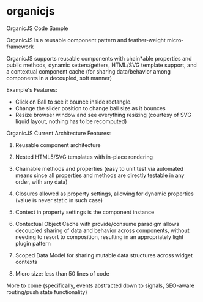 organicjs
=========

OrganicJS Code Sample

OrganicJS is a reusable component pattern and feather-weight micro-framework

OrganicJS supports reusable components with chain*able properties and public methods, dynamic setters/getters,
HTML/SVG template support, and a contextual component cache (for sharing data/behavior among components in a
decoupled, soft manner)

Example's Features: 

- Click on Ball to see it bounce inside rectangle.
- Change the slider position to change ball size as it bounces
- Resize browser window and see everything resizing (courtesy of SVG liquid layout, nothing has to be recomputed)

OrganicJS Current Architecture Features:

1. Reusable component architecture

2. Nested HTML5/SVG templates with in-place rendering

3. Chainable methods and properties (easy to unit test via automated means since all properties and methods are directly testable in any order, with any data)

4. Closures allowed as property settings, allowing for dynamic properties (value is never static in such case)

5. Context in property settings is the component instance

6. Contextual Object Cache with provide/consume paradigm allows decoupled sharing of data and behavior across components, without needing to resort to composition,
resulting in an appropriately light plugin pattern

7. Scoped Data Model for sharing mutable data structures across widget contexts

8. Micro size: less than 50 lines of code

More to come (specifically, events abstracted down to signals, SEO-aware routing/push state functionality)
